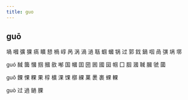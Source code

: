 ```yaml
---
title: guo
---
```


## guō
堝
嘓
彍
猓
瘑
矌
懖
楇
崞
呙
涡
渦
濄
聒
蝈
蟈
锅
过
郭
鈛
鍋
啯
咼
彉
埚
墎




guó
馘
簂
慖
掴
摑
敋
喐
国
幗
囯
圀
囻
國
囶
帼
囗
腘
漍
聝
膕
虢
蔮











guǒ
餜
惈
粿
果
椁
櫎
淉
馃
槨
綶
菓
褁
裹
蜾
輠




guò
过
過
鐹
腂
